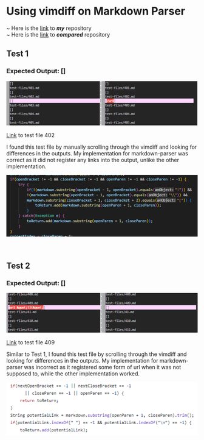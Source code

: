 <h1>Using vimdiff on Markdown Parser</h1>

~ Here is the [link](https://github.com/ganadenjameel/markdown-parser) to ***my*** repository <br>
~ Here is the [link](https://github.com/nidhidhamnani/markdown-parser) to ***compared*** repository <br>

## **Test 1**

### Expected Output: [] <br>

![Image](L5SS1.PNG)<br>

[Link](https://github.com/nidhidhamnani/markdown-parser/blob/main/test-files/402.md) to test file 402<br>

I found this test file by manually scrolling through the vimdiff and looking for differences in the outputs. My implementation for markdown-parser was correct as it did not register any links into the output, unlike the other implementation.

![Image](L5SS3.PNG)<br>

<br>

## **Test 2**

### Expected Output: [] <br>

![Image](L5SS2.PNG)<br>

 [Link](https://github.com/nidhidhamnani/markdown-parser/blob/main/test-files/409.md) to test file 409<br>

Similar to Test 1, I found this test file by scrolling through the vimdiff and looking for differences in the outputs. My implementation for markdown-parser was incorrect as it registered some form of url when it was not supposed to, while the other implementation worked.

![Image](L5SS4.PNG)<br>